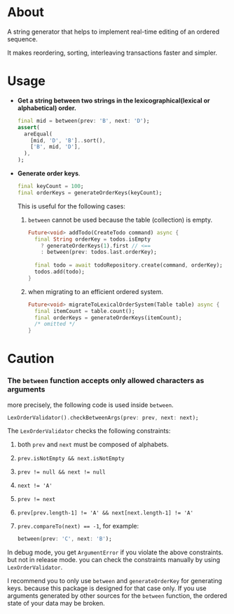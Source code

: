 # About

A string generator that helps to implement real-time editing of an ordered sequence.

It makes reordering, sorting, interleaving transactions faster and simpler. 



# Usage

- **Get a string between two strings in the lexicographical(lexical or alphabetical) order.**

  ```dart
  final mid = between(prev: 'B', next: 'D');
  assert(
    areEqual(
      [mid, 'D', 'B']..sort(),
      ['B', mid, 'D'],
    ),
  );
  ```

- **Generate order keys**.

  ```dart
  final keyCount = 100; 
  final orderKeys = generateOrderKeys(keyCount);
  ```
  This is useful for the following cases:

  1. `between` cannot be used because the table (collection) is empty.

     ```dart
     Future<void> addTodo(CreateTodo command) async {
       final String orderKey = todos.isEmpty 
         ? generateOrderKeys(1).first // <==
         : between(prev: todos.last.orderKey);
       
       final todo = await todoRepository.create(command, orderKey);
       todos.add(todo);
     }
     ```

  2. when migrating to an efficient ordered system.

     ```dart
     Future<void> migrateToLexicalOrderSystem(Table table) async {
       final itemCount = table.count();
       final orderKeys = generateOrderKeys(itemCount);
       /* omitted */
     }
     ```

# Caution

### **The `between` function accepts only allowed characters as arguments**

more precisely, the following code is used inside `between`.

```dart
LexOrderValidator().checkBetweenArgs(prev: prev, next: next);
```

The `LexOrderValidator` checks the following constraints:

 1. both `prev` and `next` must be composed of alphabets.

 2. `prev.isNotEmpty && next.isNotEmpty`

 3. `prev != null && next != null`

 4. `next != 'A'`

 5. `prev != next`

 6. `prev[prev.length-1] != 'A' && next[next.length-1] != 'A'`

 7. `prev.compareTo(next) == -1`, for example:

    ```dart
    between(prev: 'C', next: 'B');
    ```


In debug mode, you get `ArgumentError` if you violate the above constraints. but not in release mode. you can check the constraints manually by using `LexOrderValidator`.

I recommend you to only use `between` and `generateOrderKey` for generating keys. because this package is designed for that case only. If you use arguments generated by other sources for the `between` function, the ordered state of your data may be broken.







